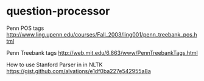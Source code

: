# question-processor

Penn POS tags
http://www.ling.upenn.edu/courses/Fall_2003/ling001/penn_treebank_pos.html

Penn Treebank tags
http://web.mit.edu/6.863/www/PennTreebankTags.html

How to use Stanford Parser in in NLTK
https://gist.github.com/alvations/e1df0ba227e542955a8a